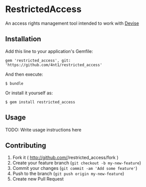 # RestrictedAccess

An access rights management tool intended to work with [Devise](https://github.com/plataformatec/devise)

## Installation

Add this line to your application's Gemfile:

    gem 'restricted_access', git: 'https://github.com/4nt1/restricted_access'

And then execute:

    $ bundle

Or install it yourself as:

    $ gem install restricted_access

## Usage

TODO: Write usage instructions here

## Contributing

1. Fork it ( http://github.com/<my-github-username>/restricted_access/fork )
2. Create your feature branch (`git checkout -b my-new-feature`)
3. Commit your changes (`git commit -am 'Add some feature'`)
4. Push to the branch (`git push origin my-new-feature`)
5. Create new Pull Request
